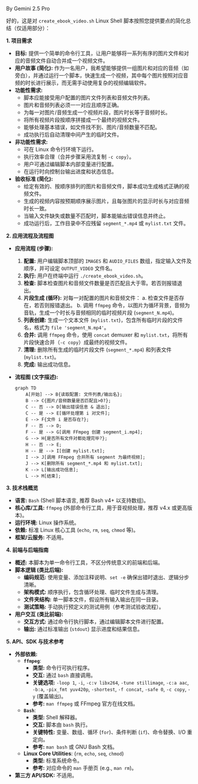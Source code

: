 By Gemini 2.5 Pro

好的，这是对 `create_ebook_video.sh` Linux Shell 脚本按照您提供要点的简化总结（仅适用部分）：

**1. 项目需求**

* **目标:** 提供一个简单的命令行工具，让用户能够将一系列有序的图片文件和对应的音频文件自动合并成一个视频文件。
* **用户故事 (简化):** 作为一名用户，我希望能够提供一组图片和对应的音频（如旁白），并通过运行一个脚本，快速生成一个视频，其中每个图片按照对应音频的时长进行展示，而无需手动使用复杂的视频编辑软件。
* **功能性需求:**
    * 脚本应能接受用户配置的图片文件列表和音频文件列表。
    * 图片和音频列表必须一一对应且顺序正确。
    * 为每一对图片/音频生成一个视频片段，图片时长等于音频时长。
    * 将所有视频片段按顺序拼接成一个最终的视频文件。
    * 能够处理基本错误，如文件找不到、图片/音频数量不匹配。
    * 成功执行后自动清理中间产生的临时文件。
* **非功能性需求:**
    * 可在 Linux 命令行环境下运行。
    * 执行效率合理（合并步骤采用流复制 `-c copy`）。
    * 用户可通过编辑脚本内部变量进行配置。
    * 在运行时向控制台输出进度和状态信息。
* **验收标准 (简化):**
    * 给定有效的、按顺序排列的图片和音频文件，脚本成功生成格式正确的视频文件。
    * 生成的视频内容按预期顺序展示图片，且每张图片的显示时长与对应音频时长一致。
    * 当输入文件缺失或数量不匹配时，脚本能输出错误信息并终止。
    * 成功运行后，工作目录中不应残留 `segment_*.mp4` 或 `mylist.txt` 文件。

**2. 应用流程及流程图**

* **应用流程 (步骤):**
    1.  **配置:** 用户编辑脚本顶部的 `IMAGES` 和 `AUDIO_FILES` 数组，指定输入文件及顺序，并可设定 `OUTPUT_VIDEO` 文件名。
    2.  **执行:** 用户在终端中运行 `./create_ebook_video.sh`。
    3.  **检查:** 脚本检查图片和音频文件数量是否匹配且大于零。若否则报错退出。
    4.  **片段生成 (循环):** 对每一对配置的图片和音频文件：
        a.  检查文件是否存在，若否则报错退出。
        b.  调用 `ffmpeg` 命令，以图片为循环背景，音频为音轨，生成一个时长与音频相同的临时视频片段 (`segment_N.mp4`)。
    5.  **列表创建:** 生成一个文本文件 (`mylist.txt`)，包含所有临时片段的文件名，格式为 `file 'segment_N.mp4'`。
    6.  **合并:** 调用 `ffmpeg` 命令，使用 `concat` demuxer 和 `mylist.txt`，将所有片段快速合并（`-c copy`）成最终的视频文件。
    7.  **清理:** 删除所有生成的临时片段文件 (`segment_*.mp4`) 和列表文件 (`mylist.txt`)。
    8.  **完成:** 输出成功信息。

* **流程图 (文字描述):**
    ```mermaid
    graph TD
        A[开始] --> B{读取配置: 文件列表/输出名};
        B --> C{图片/音频数量是否匹配且>0?};
        C -- 否 --> D[输出错误信息 & 退出];
        C -- 是 --> E[循环处理第 i 对文件];
        E --> F{文件 i 是否存在?};
        F -- 否 --> D;
        F -- 是 --> G[调用 FFmpeg 创建 segment_i.mp4];
        G --> H{是否所有文件对都处理完毕?};
        H -- 否 --> E;
        H -- 是 --> I[创建 mylist.txt];
        I --> J[调用 FFmpeg 合并所有 segment 为最终视频];
        J --> K[删除所有 segment_*.mp4 和 mylist.txt];
        K --> L[输出成功信息];
        L --> M[结束];
    ```

**3. 技术栈概览**

* **语言:** `Bash` (Shell 脚本语言, 推荐 Bash v4+ 以支持数组)。
* **核心库/工具:** `ffmpeg` (外部命令行工具，用于音视频处理，推荐 v4.x 或更高版本)。
* **运行环境:** Linux 操作系统。
* **依赖:** 标准 Linux 核心工具 (`echo`, `rm`, `seq`, `chmod` 等)。
* **框架/云服务:** 不适用。

**4. 前端与后端指南**

* **概述:** 本脚本为单一命令行工具，不区分传统意义的前端和后端。
* **脚本逻辑 (类比后端):**
    * **编码规范:** 使用变量、添加注释说明、`set -e` 确保出错时退出、逻辑分步清晰。
    * **架构模式:** 顺序执行，包含循环处理、临时文件生成与清理。
    * **文件夹结构:** 单一脚本文件，假设所有输入输出在同一目录。
    * **测试策略:** 手动执行预定义的测试用例（参考测试验收流程）。
* **用户交互 (类比前端):**
    * **交互方式:** 通过命令行执行脚本，通过编辑脚本文件进行配置。
    * **输出:** 通过标准输出 (`stdout`) 显示进度和结果信息。

**5. API、SDK 与技术参考**

* **外部依赖:**
    * **`ffmpeg`**:
        * **类型:** 命令行可执行程序。
        * **交互:** 通过 `bash` 直接调用。
        * **关键选项:** `-loop 1`, `-i`, `-c:v libx264`, `-tune stillimage`, `-c:a aac`, `-b:a`, `-pix_fmt yuv420p`, `-shortest`, `-f concat`, `-safe 0`, `-c copy`, `-y` (覆盖输出)。
        * **参考:** `man ffmpeg` 或 FFmpeg 官方在线文档。
    * **`Bash`**:
        * **类型:** Shell 解释器。
        * **交互:** 脚本由 `bash` 执行。
        * **关键特性:** 变量、数组、循环 (`for`)、条件判断 (`if`)、命令替换、I/O 重定向。
        * **参考:** `man bash` 或 GNU Bash 文档。
    * **Linux Core Utilities**: (`rm`, `echo`, `seq`, `chmod`)
        * **类型:** 标准系统命令。
        * **参考:** 对应命令的 `man` 手册页 (e.g., `man rm`)。
* **第三方 API/SDK:** 不适用。